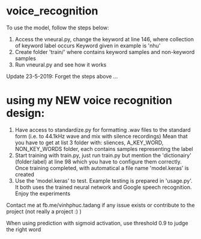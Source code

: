 # voice_recognition

To use the model, follow the steps below:
1. Access the vneural.py, change the keyword at line 146, where collection of keyword label occurs
  Keyword given in example is 'nhu'
2. Create folder 'train/' where contains keyword samples and non-keyword samples
3. Run vneural.py and see how it works


Update 23-5-2019: Forget the steps above ...

# using my NEW voice recognition design:
1. Have access to standardize.py for formatting .wav files to the standard form (i.e. to 44.1kHz wave and mix with silence recordings)
Mean that you have to get at list 3 folder with: sliences, A_KEY_WORD, NON_KEY_WORDS folder, each contains samples representing the label
2. Start training with train.py, just run train.py but mention the 'dictionairy' (folder:label) at line 98 which you have to configure them correctly. Once training completed, with automatical a file name 'model.keras' is created
3. Use the 'model.keras' to test. Example testing is prepared in 'usage.py'. It both uses the trained neural network and Google speech recognition. Enjoy the experiments

Contact me at fb.me/vinhphuc.tadang if any issue exists or contribute to the project (not really a project :) )

When using prediction with sigmoid activation, use threshold 0.9 to judge the right word
